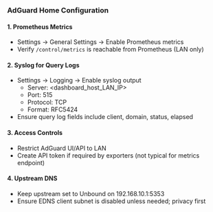 ### AdGuard Home Configuration

#### 1. Prometheus Metrics
- Settings → General Settings → Enable Prometheus metrics
- Verify `/control/metrics` is reachable from Prometheus (LAN only)

#### 2. Syslog for Query Logs
- Settings → Logging → Enable syslog output
  - Server: <dashboard_host_LAN_IP>
  - Port: 515
  - Protocol: TCP
  - Format: RFC5424
- Ensure query log fields include client, domain, status, elapsed

#### 3. Access Controls
- Restrict AdGuard UI/API to LAN
- Create API token if required by exporters (not typical for metrics endpoint)

#### 4. Upstream DNS
- Keep upstream set to Unbound on 192.168.10.1:5353
- Ensure EDNS client subnet is disabled unless needed; privacy first
